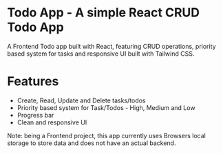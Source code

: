 # Todo App - A simple React CRUD Todo App   

A Frontend Todo app built with React, featuring CRUD operations, priority based system for tasks and responsive UI built with Tailwind CSS.  

# Features

- Create, Read, Update and Delete tasks/todos      
- Priority based system for Task/Todos - High, Medium and Low      
- Progress bar     
- Clean and responsive UI                

Note: being a Frontend project, this app currently uses Browsers local storage to store data and does not have an actual backend.   
